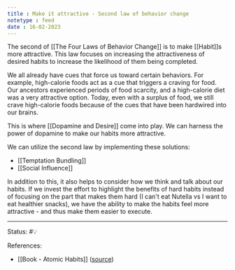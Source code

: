 ```yaml
---
title : Make it attractive - Second law of behavior change
notetype : feed
date : 16-02-2023
---
```


The second of [[The Four Laws of Behavior Change]] is to make [[Habit]]s more attractive. This law focuses on increasing the attractiveness of desired habits to increase the likelihood of them being completed.

We all already have cues that force us toward certain behaviors. For example, high-calorie foods act as a cue that triggers a craving for food. Our ancestors experienced periods of food scarcity, and a high-calorie diet was a very attractive option. Today, even with a surplus of food, we still crave high-calorie foods because of the cues that have been hardwired into our brains.

This is where [[Dopamine and Desire]] come into play. We can harness the power of dopamine to make our habits more attractive.

We can utilize the second law by implementing these solutions:
- [[Temptation Bundling]]
- [[Social Influence]]

In addition to this, it also helps to consider how we think and talk about our habits. If we invest the effort to highlight the benefits of hard habits instead of focusing on the part that makes them hard (I can't eat Nutella vs I want to eat healthier snacks), we have the ability to make the habits feel more attractive - and thus make them easier to execute.


-----

Status: #💡 


References:
- [[Book - Atomic Habits]] ([source](https://www.amazon.com/gp/product/0735211299/ref=as_li_qf_asin_il_tl))
